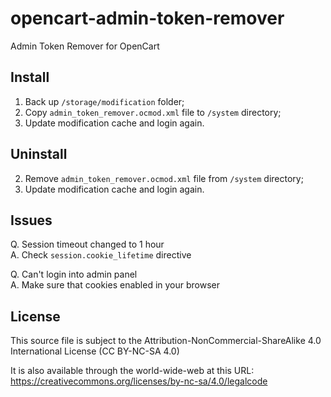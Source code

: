 # opencart-admin-token-remover

Admin Token Remover for OpenCart

## Install

1. Back up `/storage/modification` folder;
2. Copy `admin_token_remover.ocmod.xml` file to `/system` directory;
3. Update modification cache and login again.

## Uninstall

2. Remove `admin_token_remover.ocmod.xml` file from `/system` directory;
3. Update modification cache and login again.

## Issues

Q. Session timeout changed to 1 hour\
A. Check `session.cookie_lifetime` directive

Q. Can't login into admin panel\
A. Make sure that cookies enabled in your browser

## License

This source file is subject to the Attribution-NonCommercial-ShareAlike 4.0 International License (CC BY-NC-SA 4.0)

It is also available through the world-wide-web at this URL:\
https://creativecommons.org/licenses/by-nc-sa/4.0/legalcode
